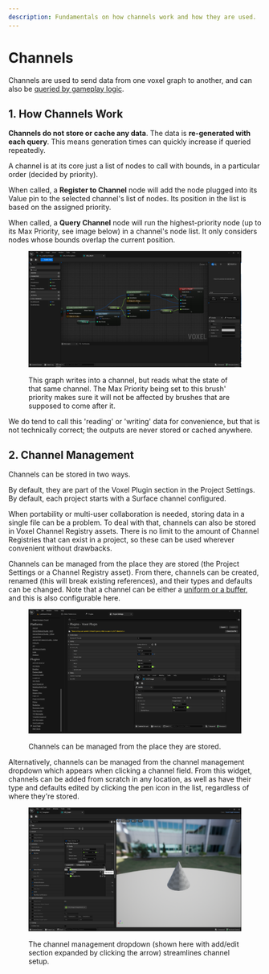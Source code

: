 ```yaml
---
description: Fundamentals on how channels work and how they are used.
---
```


# Channels

Channels are used to send data from one voxel graph to another, and can also be [queried by gameplay logic](blueprints/querying-voxel-graphs.md).

## 1. How Channels Work

**Channels do not store or cache any data**. The data is **re-generated with each query**. This means generation times can quickly increase if queried repeatedly.

A channel is at its core just a list of nodes to call with bounds, in a particular order (decided by priority).&#x20;

When called, a **Register to Channel** node will add the node plugged into its Value pin to the selected channel's list of nodes. Its position in the list is based on the assigned priority.

When called, a **Query Channel** node will run the highest-priority node (up to its Max Priority, see image below) in a channel's node list. It only considers nodes whose bounds overlap the current position.

<figure><img src="../.gitbook/assets/image (136).png" alt=""><figcaption><p>This graph writes into a channel, but reads what the state of that same channel. The Max Priority being set to this brush' priority makes sure it will not be affected by brushes that are supposed to come after it. </p></figcaption></figure>

We do tend to call this 'reading' or 'writing' data for convenience, but that is not technically correct; the outputs are never stored or cached anywhere.

## 2. Channel Management

Channels can be stored in two ways.&#x20;

By default, they are part of the Voxel Plugin section in the Project Settings. By default, each project starts with a Surface channel configured.&#x20;

When portability or multi-user collaboration is needed, storing data in a single file can be a problem. To deal with that, channels can also be stored in Voxel Channel Registry assets. There is no limit to the amount of Channel Registries that can exist in a project, so these can be used wherever convenient without drawbacks. &#x20;

Channels can be managed from the place they are stored (the Project Settings or a Channel Registry asset). From there, channels can be created, renamed (this will break existing references), and their types and defaults can be changed. Note that a channel can be either a [uniform or a buffer](graph-design/buffers-and-uniforms.md), and this is also configurable here.

<figure><img src="../.gitbook/assets/image (8) (1).png" alt=""><figcaption><p>Channels can be managed from the place they are stored.</p></figcaption></figure>

Alternatively, channels can be managed from the channel management dropdown which appears when clicking a channel field. From this widget, channels can be added from scratch in any location, as well as have their type and defaults edited by clicking the pen icon in the list, regardless of where they're stored.&#x20;

<figure><img src="../.gitbook/assets/image (9) (1).png" alt=""><figcaption><p>The channel management dropdown (shown here with add/edit section expanded by clicking the arrow) streamlines channel setup.</p></figcaption></figure>
